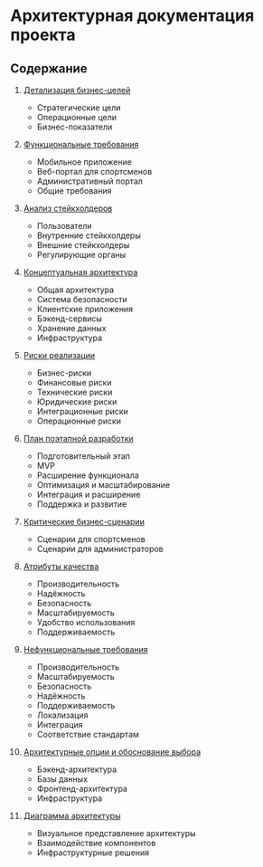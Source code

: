 # Архитектурная документация проекта

## Содержание

1. [Детализация бизнес-целей](1.%20Детализация%20бизнес-целей.md)
   - Стратегические цели
   - Операционные цели
   - Бизнес-показатели

2. [Функциональные требования](2.%20Функциональные%20требования.md)
   - Мобильное приложение
   - Веб-портал для спортсменов
   - Административный портал
   - Общие требования

3. [Анализ стейкхолдеров](3.%20Анализ%20стейкхолдеров.md)
   - Пользователи
   - Внутренние стейкхолдеры
   - Внешние стейкхолдеры
   - Регулирующие органы

4. [Концептуальная архитектура](4.%20Концептуальная%20архитектура.md)
   - Общая архитектура
   - Система безопасности
   - Клиентские приложения
   - Бэкенд-сервисы
   - Хранение данных
   - Инфраструктура

5. [Риски реализации](5.%20Риски%20реализации.md)
   - Бизнес-риски
   - Финансовые риски
   - Технические риски
   - Юридические риски
   - Интеграционные риски
   - Операционные риски

6. [План поэтапной разработки](6.%20План%20поэтапной%20разработки.md)
   - Подготовительный этап
   - MVP
   - Расширение функционала
   - Оптимизация и масштабирование
   - Интеграция и расширение
   - Поддержка и развитие

7. [Критические бизнес-сценарии](7.%20Критические%20бизнес-сценарии.md)
   - Сценарии для спортсменов
   - Сценарии для администраторов

8. [Атрибуты качества](8.%20Атрибуты%20качества.md)
   - Производительность
   - Надёжность
   - Безопасность
   - Масштабируемость
   - Удобство использования
   - Поддерживаемость

9. [Нефункциональные требования](9.%20Нефункциональные%20требования.md)
   - Производительность
   - Масштабируемость
   - Безопасность
   - Надёжность
   - Поддерживаемость
   - Локализация
   - Интеграция
   - Соответствие стандартам

10. [Архитектурные опции и обоснование выбора](10.%20Архитектурные%20опции%20и%20обоснование%20выбора.md)
    - Бэкенд-архитектура
    - Базы данных
    - Фронтенд-архитектура
    - Инфраструктура

11. [Диаграмма архитектуры](Концепт.puml)
    - Визуальное представление архитектуры
    - Взаимодействие компонентов
    - Инфраструктурные решения

